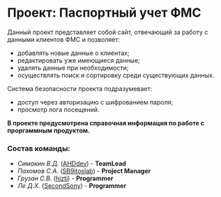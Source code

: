 # Проект: Паспортный учет ФМС

Данный проект представляет собой сайт, отвечающий за работу с данными клиентов ФМС и позволяет: 
* добавлять новые данные о клиентах;
* редактировать уже имеющиеся данные; 
* удалять данные при необходимости;
* осуществлять поиск и сортировку среди существующих данных. 
 

Система безопасности проекта подразумевает:
* доступ через авторизацию с шифрованием пароля; 
* просмотр лога посещений.

**В проекте предусмотрена справочная информация по работе с проргаммным продуктом.**

### Состав команды:
* *Симакин В.Д.* ([AHDdev](https://github.com/AHDdev)) - **TeamLead**
* *Пахомов С.А.* ([SB9itoslab](https://github.com/SB9itoslab)) - **Project Manager**
* *Грузан  С.В.* ([hizti](https://github.com/hizti)) - **Programmer**
* *Ле 	Д.Х.* ([SecondSony](https://github.com/SecondSony)) - **Programmer** 
